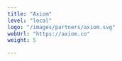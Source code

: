 ```yaml
---
title: "Axiom"
level: "local"
logo: "/images/partners/axiom.svg"
webUrl: "https://axiom.co"
weight: 5

---
```

